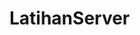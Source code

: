 # LatihanServer


<!-- Security scan triggered at 2025-09-02 02:38:32 -->

<!-- Security scan triggered at 2025-09-07 01:37:50 -->

<!-- Security scan triggered at 2025-09-09 05:18:36 -->